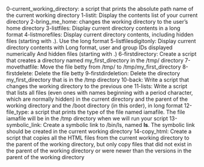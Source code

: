  0-current_working_directory: a script that prints the absolute path name of the current working directory 
 1-listit: Display the contents list of your current directory 
 2-bring_me_home: changes the working directory to the user’s home directory 
 3-listfiles: Display current directory contents in a long format 
 4-listmorefiles: Display current directory contents, including hidden files (starting with .). Use the long format 
 5-listfilesdigitonly: Display current directory contents with Long format,  user and group IDs displayed numerically And hidden files (starting with .) 
 6-firstdirectory: Create a script that creates a directory named my_first_directory in the /tmp/ directory 
 7-movethatfile: Move the file betty from /tmp/ to /tmp/my_first_directory 
 8-firstdelete: Delete the file betty 
 9-firstdirdeletion: Delete the directory my_first_directory that is in the /tmp directory 
 10-back: Write a script that changes the working directory to the previous one 
 11-lists: Write a script that lists all files (even ones with names beginning with a period character, which are normally hidden) in the current directory and the parent of the working directory and the /boot directory (in this order), in long format 
 12-file_type: a script that prints the type of the file named iamafile. The file iamafile will be in the /tmp directory when we will run your script 
 13-symbolic_link: Create a symbolic link to /bin/ls, named __ls__. The symbolic link should be created in the current working directory 
 14-copy_html: Create a script that copies all the HTML files from the current working directory to the parent of the working directory, but only copy files that did not exist in the parent of the working directory or were newer than the versions in the parent of the working directory 
